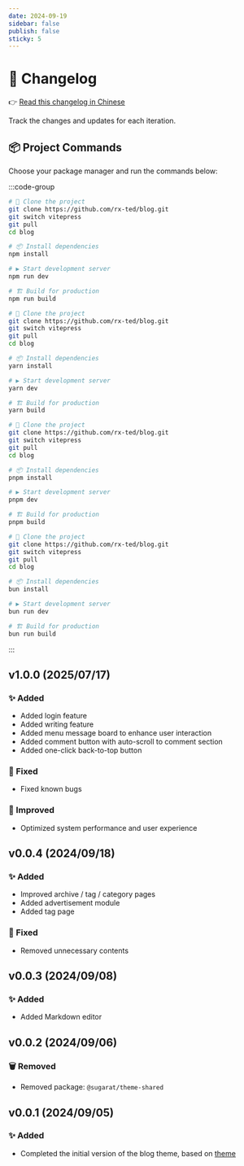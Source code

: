 ```yaml
---
date: 2024-09-19
sidebar: false
publish: false
sticky: 5
---
```


# 🚀 Changelog

👉 [Read this changelog in Chinese](./zh.md)

Track the changes and updates for each iteration.

## 📦 Project Commands

Choose your package manager and run the commands below:

:::code-group

```bash [npm]
# 🧲 Clone the project
git clone https://github.com/rx-ted/blog.git
git switch vitepress
git pull
cd blog

# 📦 Install dependencies
npm install

# ▶️ Start development server
npm run dev

# 🏗️ Build for production
npm run build
````

```bash [yarn]
# 🧲 Clone the project
git clone https://github.com/rx-ted/blog.git
git switch vitepress
git pull
cd blog

# 📦 Install dependencies
yarn install

# ▶️ Start development server
yarn dev

# 🏗️ Build for production
yarn build
```

```bash [pnpm]
# 🧲 Clone the project
git clone https://github.com/rx-ted/blog.git
git switch vitepress
git pull
cd blog

# 📦 Install dependencies
pnpm install

# ▶️ Start development server
pnpm dev

# 🏗️ Build for production
pnpm build
```

```bash [bun]
# 🧲 Clone the project
git clone https://github.com/rx-ted/blog.git
git switch vitepress
git pull
cd blog

# 📦 Install dependencies
bun install

# ▶️ Start development server
bun run dev

# 🏗️ Build for production
bun run build
```

:::

## v1.0.0 (2025/07/17)

### ✨ Added

* Added login feature
* Added writing feature
* Added menu message board to enhance user interaction
* Added comment button with auto-scroll to comment section
* Added one-click back-to-top button

### 🐞 Fixed

* Fixed known bugs

### 🔧 Improved

* Optimized system performance and user experience

## v0.0.4 (2024/09/18)

### ✨ Added

* Improved archive / tag / category pages
* Added advertisement module
* Added tag page

### 🐞 Fixed

* Removed unnecessary contents

## v0.0.3 (2024/09/08)

### ✨ Added

* Added Markdown editor

## v0.0.2 (2024/09/06)

### 🗑️ Removed

* Removed package: `@sugarat/theme-shared`

## v0.0.1 (2024/09/05)

### ✨ Added

* Completed the initial version of the blog theme, based on [theme](https://theme.sugarat.top/)

```
